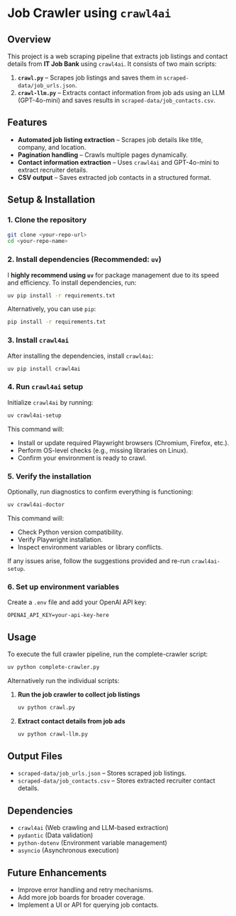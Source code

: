# **Job Crawler using `crawl4ai`**

## **Overview**
This project is a web scraping pipeline that extracts job listings and contact details from **IT Job Bank** using `crawl4ai`. It consists of two main scripts:

1. **`crawl.py`** – Scrapes job listings and saves them in `scraped-data/job_urls.json`.
2. **`crawl-llm.py`** – Extracts contact information from job ads using an LLM (GPT-4o-mini) and saves results in `scraped-data/job_contacts.csv`.

## **Features**
- **Automated job listing extraction** – Scrapes job details like title, company, and location.
- **Pagination handling** – Crawls multiple pages dynamically.
- **Contact information extraction** – Uses `crawl4ai` and GPT-4o-mini to extract recruiter details.
- **CSV output** – Saves extracted job contacts in a structured format.

## **Setup & Installation**

### **1. Clone the repository**
```sh
git clone <your-repo-url>
cd <your-repo-name>
```

### **2. Install dependencies (Recommended: `uv`)**
I **highly recommend using `uv`** for package management due to its speed and efficiency. To install dependencies, run:
```sh
uv pip install -r requirements.txt
```
Alternatively, you can use `pip`:
```sh
pip install -r requirements.txt
```

### **3. Install `crawl4ai`**
After installing the dependencies, install `crawl4ai`:
```sh
uv pip install crawl4ai
```

### **4. Run `crawl4ai` setup**
Initialize `crawl4ai` by running:
```sh
uv crawl4ai-setup
```
This command will:
- Install or update required Playwright browsers (Chromium, Firefox, etc.).
- Perform OS-level checks (e.g., missing libraries on Linux).
- Confirm your environment is ready to crawl.

### **5. Verify the installation**
Optionally, run diagnostics to confirm everything is functioning:
```sh
uv crawl4ai-doctor
```
This command will:
- Check Python version compatibility.
- Verify Playwright installation.
- Inspect environment variables or library conflicts.

If any issues arise, follow the suggestions provided and re-run `crawl4ai-setup`.

### **6. Set up environment variables**
Create a `.env` file and add your OpenAI API key:
```
OPENAI_API_KEY=your-api-key-here
```

## **Usage**
To execute the full crawler pipeline, run the complete-crawler script:

```sh
uv python complete-crawler.py
```

Alternatively run the individual scripts:
1. **Run the job crawler to collect job listings**
   ```sh
   uv python crawl.py
   ```
2. **Extract contact details from job ads**
   ```sh
   uv python crawl-llm.py
   ```

## **Output Files**
- `scraped-data/job_urls.json` – Stores scraped job listings.
- `scraped-data/job_contacts.csv` – Stores extracted recruiter contact details.

## **Dependencies**
- `crawl4ai` (Web crawling and LLM-based extraction)
- `pydantic` (Data validation)
- `python-dotenv` (Environment variable management)
- `asyncio` (Asynchronous execution)

## **Future Enhancements**
- Improve error handling and retry mechanisms.
- Add more job boards for broader coverage.
- Implement a UI or API for querying job contacts.